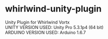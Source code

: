 # whirlwind-unity-plugin
Unity Plugin for Whirlwind Vortx<br/>
UNITY VERSION USED: Unity Pro 5.3.1p4 (64 bit)<br/>
ARDUINO VERSION USED: Arduino 1.6.7<br/>
